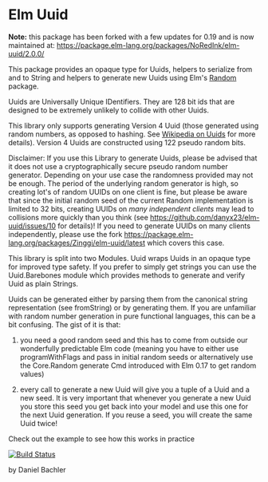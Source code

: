 # Elm Uuid

**Note:** this package has been forked with a few updates for 0.19 and is now maintained at: https://package.elm-lang.org/packages/NoRedInk/elm-uuid/2.0.0/

This package provides an opaque type for Uuids, helpers to serialize
from and to String and helpers to generate new Uuids using Elm's
[Random](https://package.elm-lang.org/packages/elm/random/latest/) package.

Uuids are Universally Unique IDentifiers. They are 128 bit ids that are
designed to be extremely unlikely to collide with other Uuids.

This library only supports generating Version 4 Uuid (those generated using
random numbers, as opposed to hashing. See
[Wikipedia on Uuids](https://en.wikipedia.org/wiki/Universally_unique_identifier#Version_4_.28random.29)
for more details). Version 4 Uuids are constructed using 122 pseudo random bits.

Disclaimer: If you use this Library to generate Uuids, please be advised
that it does not use a cryptographically secure pseudo random number generator.
Depending on your use case the randomness provided may not be enough. The
period of the underlying random generator is high, so creating lot's of random
UUIDs on one client is fine, but please be aware that since the initial random
seed of the current Random implementation is limited to 32 bits, creating
UUIDs on *many independent clients* may lead to collisions more quickly than you
think (see https://github.com/danyx23/elm-uuid/issues/10 for details)! If you need
to generate UUIDs on many clients independently, please use the fork https://package.elm-lang.org/packages/Zinggi/elm-uuid/latest which covers this case.

This library is split into two Modules. Uuid wraps Uuids in
an opaque type for improved type safety. If you prefer to simply get strings
you can use the Uuid.Barebones module which provides methods to generate
and verify Uuid as plain Strings.

Uuids can be generated either by parsing them from the canonical string representation
(see fromString) or by generating them. If you are unfamiliar with random number generation
in pure functional languages, this can be a bit confusing. The gist of it is that:

1. you need a good random seed and this has to come from outside our wonderfully
predictable Elm code (meaning you have to either use programWithFlags and pass in
initial random seeds or alternatively use the Core.Random generate Cmd introduced
with Elm 0.17 to get random values)

2. every call to generate a new Uuid will give you a tuple of a Uuid and a new
seed. It is very important that whenever you generate a new Uuid you store this
seed you get back into your model and use this one for the next Uuid generation.
If you reuse a seed, you will create the same Uuid twice!

Check out the example to see how this works in practice

[![Build Status](https://travis-ci.org/danyx23/elm-uuid.svg?branch=master)](https://travis-ci.org/danyx23/elm-uuid)

by Daniel Bachler
